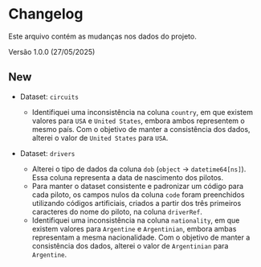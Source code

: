# Changelog
Este arquivo contém as mudanças nos dados do projeto.

Versão 1.0.0 (27/05/2025)
## New
- Dataset: `circuits`
  - Identifiquei uma inconsistência na coluna `country`, em que existem valores para `USA` e `United States`, embora ambos representem o mesmo país. Com o objetivo de manter a consistência dos dados, alterei o valor de `United States` para `USA`.


- Dataset: `drivers`
  - Alterei o tipo de dados da coluna `dob` (`object` → `datetime64[ns]`). Essa coluna representa a data de nascimento dos pilotos.
  - Para manter o dataset consistente e padronizar um código para cada piloto, os campos nulos da coluna `code` foram preenchidos utilizando códigos artificiais, criados a partir dos três primeiros caracteres do nome do piloto, na coluna `driverRef`. 
  - Identifiquei uma inconsistência na coluna `nationality`, em que existem valores para `Argentine` e `Argentinian`, embora ambas representam a mesma nacionalidade. Com o objetivo de manter a consistência dos dados, alterei o valor de `Argentinian` para `Argentine`.
